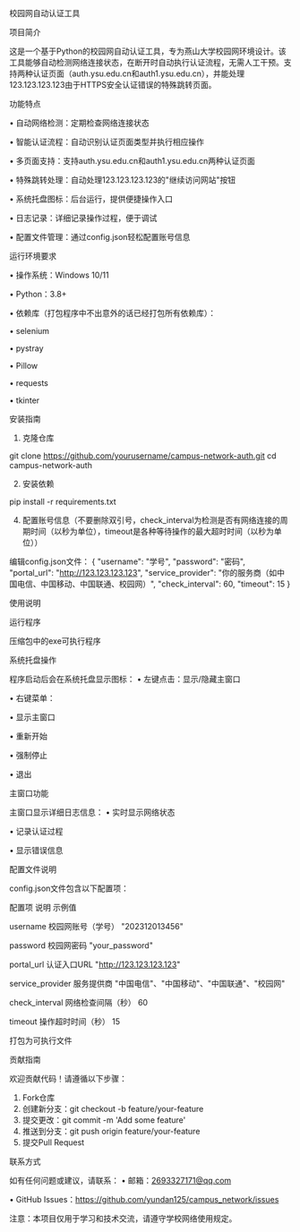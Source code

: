 校园网自动认证工具

项目简介

这是一个基于Python的校园网自动认证工具，专为燕山大学校园网环境设计。该工具能够自动检测网络连接状态，在断开时自动执行认证流程，无需人工干预。支持两种认证页面（auth.ysu.edu.cn和auth1.ysu.edu.cn），并能处理123.123.123.123由于HTTPS安全认证错误的特殊跳转页面。

功能特点

• 自动网络检测：定期检查网络连接状态

• 智能认证流程：自动识别认证页面类型并执行相应操作

• 多页面支持：支持auth.ysu.edu.cn和auth1.ysu.edu.cn两种认证页面

• 特殊跳转处理：自动处理123.123.123.123的"继续访问网站"按钮

• 系统托盘图标：后台运行，提供便捷操作入口

• 日志记录：详细记录操作过程，便于调试

• 配置文件管理：通过config.json轻松配置账号信息

运行环境要求

• 操作系统：Windows 10/11

• Python：3.8+

• 依赖库（打包程序中不出意外的话已经打包所有依赖库）：

  • selenium

  • pystray

  • Pillow

  • requests

  • tkinter

安装指南

1. 克隆仓库

git clone https://github.com/yourusername/campus-network-auth.git
cd campus-network-auth


2. 安装依赖

pip install -r requirements.txt


4. 配置账号信息（不要删除双引号，check_interval为检测是否有网络连接的周期时间（以秒为单位），timeout是各种等待操作的最大超时时间（以秒为单位））

编辑config.json文件：
{
  "username": "学号",
  "password": "密码",
  "portal_url": "http://123.123.123.123",
  "service_provider": "你的服务商（如中国电信、中国移动、中国联通、校园网）",
  "check_interval": 60,
  "timeout": 15
}


使用说明

运行程序

压缩包中的exe可执行程序


系统托盘操作

程序启动后会在系统托盘显示图标：
• 左键点击：显示/隐藏主窗口

• 右键菜单：

  • 显示主窗口

  • 重新开始

  • 强制停止

  • 退出

主窗口功能

主窗口显示详细日志信息：
• 实时显示网络状态

• 记录认证过程

• 显示错误信息

配置文件说明

config.json文件包含以下配置项：

配置项 说明 示例值

username 校园网账号（学号） "202312013456"

password 校园网密码 "your_password"

portal_url 认证入口URL "http://123.123.123.123"

service_provider 服务提供商 "中国电信"、"中国移动"、"中国联通"、"校园网"

check_interval 网络检查间隔（秒） 60

timeout 操作超时时间（秒） 15

打包为可执行文件



贡献指南

欢迎贡献代码！请遵循以下步骤：
1. Fork仓库
2. 创建新分支：git checkout -b feature/your-feature
3. 提交更改：git commit -m 'Add some feature'
4. 推送到分支：git push origin feature/your-feature
5. 提交Pull Request

联系方式

如有任何问题或建议，请联系：
• 邮箱：2693327171@qq.com

• GitHub Issues：https://github.com/yundan125/campus_network/issues

注意：本项目仅用于学习和技术交流，请遵守学校网络使用规定。
